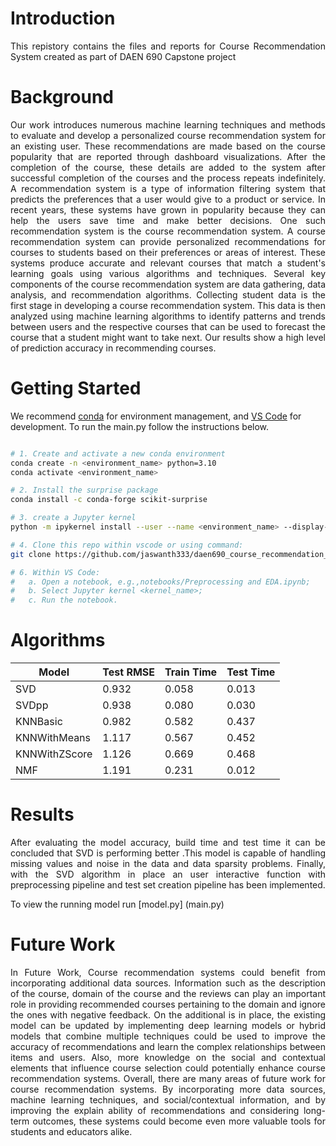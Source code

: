 # Introduction
<p align="justify"> 
This repistory contains the files and reports for Course Recommendation System created as part of DAEN 690 Capstone project
</p>

# Background

<p align="justify"> 
Our work introduces numerous machine learning techniques and methods to evaluate and develop a personalized course recommendation system for an existing user. These recommendations are made based on the course popularity that are reported through dashboard visualizations. After the completion of the course, these details are added to the system after successful completion of the courses and the process repeats indefinitely. A recommendation system is a type of information filtering system that predicts the preferences that a user would give to a product or service. In recent years, these systems have grown in popularity because they can help the users save time and make better decisions. One such recommendation system is the course recommendation system. A course recommendation system can provide personalized recommendations for courses to students based on their preferences or areas of interest. These systems produce accurate and relevant courses that match a student's learning goals using various algorithms and techniques. Several key components of the course recommendation system are data gathering, data analysis, and recommendation algorithms. Collecting student data is the first stage in developing a course recommendation system. This data is then analyzed using machine learning algorithms to identify patterns and trends between users and the respective courses that can be used to forecast the course that a student might want to take next. Our results show a high level of prediction accuracy in recommending courses.
</p>

# Getting Started

We recommend [conda](https://docs.conda.io/projects/conda/en/latest/glossary.html?highlight=environment#conda-environment) for environment management, and [VS Code](https://code.visualstudio.com/) for development. To run the main.py follow the instructions below.


```bash

# 1. Create and activate a new conda environment
conda create -n <environment_name> python=3.10
conda activate <environment_name>

# 2. Install the surprise package
conda install -c conda-forge scikit-surprise

# 3. create a Jupyter kernel
python -m ipykernel install --user --name <environment_name> --display-name <kernel_name>

# 4. Clone this repo within vscode or using command:
git clone https://github.com/jaswanth333/daen690_course_recommendation_system

# 6. Within VS Code:
#   a. Open a notebook, e.g.,notebooks/Preprocessing and EDA.ipynb;  
#   b. Select Jupyter kernel <kernel_name>;
#   c. Run the notebook.

```
# Algorithms

| Model         | Test RMSE | Train Time | Test Time |
|---------------|-----------|------------|-----------|
| SVD           | 0.932     | 0.058      | 0.013     |
| SVDpp         | 0.938     | 0.080      | 0.030     |
| KNNBasic      | 0.982     | 0.582      | 0.437     |
| KNNWithMeans  | 1.117     | 0.567      | 0.452     |
| KNNWithZScore | 1.126     | 0.669      | 0.468     |
| NMF           | 1.191     | 0.231      | 0.012     |

# Results
<p align="justify"> 
After evaluating the model accuracy, build time and test time it can be concluded that SVD is performing better .This model is capable of handling missing values  and noise in the data and data sparsity problems. Finally, with the SVD algorithm in place an user interactive function with preprocessing pipeline and test set creation pipeline has been implemented. 
</p>
To view the running model run [model.py] (main.py)

# Future Work
<p align="justify"> 
In Future Work, Course recommendation systems could benefit from incorporating additional data sources. Information such as the description of the course, domain of the course and the reviews can play an important role in providing recommended courses pertaining to the domain and ignore the ones with negative feedback. 
On the additional is in place, the existing model can be updated by implementing deep learning models or hybrid models that combine multiple techniques could be used to improve the accuracy of recommendations and learn the complex relationships between items and users.
Also, more knowledge on the social and contextual elements that influence course selection could potentially enhance course recommendation systems.
Overall, there are many areas of future work for course recommendation systems. By incorporating more data sources, machine learning techniques, and social/contextual information, and by improving the explain ability of recommendations and considering long-term outcomes, these systems could become even more valuable tools for students and educators alike.
</p>
